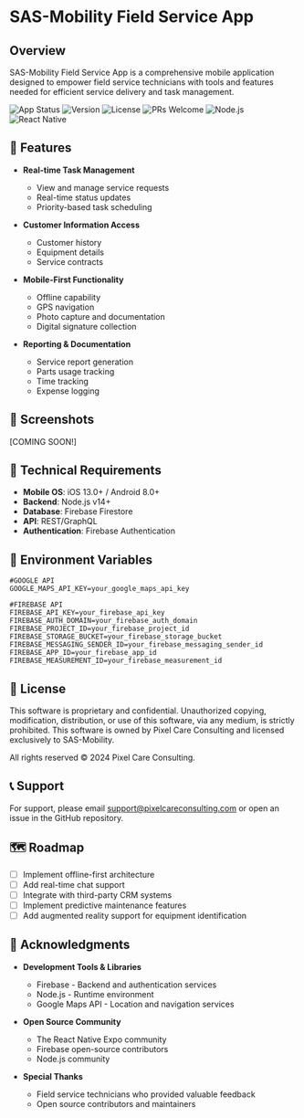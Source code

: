 # SAS-Mobility Field Service App

## Overview
SAS-Mobility Field Service App is a comprehensive mobile application designed to empower field service technicians with tools and features needed for efficient service delivery and task management.

![App Status](https://img.shields.io/badge/Status-In%20Development-yellow)
![Version](https://img.shields.io/badge/Version-1.1.0-blue)
![License](https://img.shields.io/badge/License-Proprietary-red)
![PRs Welcome](https://img.shields.io/badge/PRs-welcome-brightgreen)
![Node.js](https://img.shields.io/badge/Node.js-14+-success)
![React Native](https://img.shields.io/badge/React%20Native-Latest-blue)

## 🚀 Features

- **Real-time Task Management**
  - View and manage service requests
  - Real-time status updates
  - Priority-based task scheduling

- **Customer Information Access**
  - Customer history
  - Equipment details
  - Service contracts

- **Mobile-First Functionality**
  - Offline capability
  - GPS navigation
  - Photo capture and documentation
  - Digital signature collection

- **Reporting & Documentation**
  - Service report generation
  - Parts usage tracking
  - Time tracking
  - Expense logging

## 📱 Screenshots

[COMING SOON!]

## 🔧 Technical Requirements

- **Mobile OS**: iOS 13.0+ / Android 8.0+
- **Backend**: Node.js v14+
- **Database**: Firebase Firestore
- **API**: REST/GraphQL
- **Authentication**: Firebase Authentication

## 🔑 Environment Variables

```env
#GOOGLE API
GOOGLE_MAPS_API_KEY=your_google_maps_api_key

#FIREBASE API
FIREBASE_API_KEY=your_firebase_api_key
FIREBASE_AUTH_DOMAIN=your_firebase_auth_domain
FIREBASE_PROJECT_ID=your_firebase_project_id
FIREBASE_STORAGE_BUCKET=your_firebase_storage_bucket
FIREBASE_MESSAGING_SENDER_ID=your_firebase_messaging_sender_id
FIREBASE_APP_ID=your_firebase_app_id
FIREBASE_MEASUREMENT_ID=your_firebase_measurement_id

```
## 📄 License

This software is proprietary and confidential. Unauthorized copying, modification, distribution, or use of this software, via any medium, is strictly prohibited. This software is owned by Pixel Care Consulting and licensed exclusively to SAS-Mobility.

All rights reserved © 2024 Pixel Care Consulting.

## 📞 Support

For support, please email support@pixelcareconsulting.com or open an issue in the GitHub repository.

## 🗺️ Roadmap

- [ ] Implement offline-first architecture
- [ ] Add real-time chat support
- [ ] Integrate with third-party CRM systems
- [ ] Implement predictive maintenance features
- [ ] Add augmented reality support for equipment identification

## 🙏 Acknowledgments

- **Development Tools & Libraries**
  - Firebase - Backend and authentication services
  - Node.js - Runtime environment
  - Google Maps API - Location and navigation services

- **Open Source Community**
  - The React Native Expo community
  - Firebase open-source contributors
  - Node.js community

- **Special Thanks**
  - Field service technicians who provided valuable feedback
  - Open source contributors and maintainers
